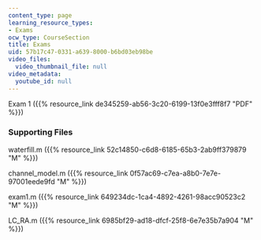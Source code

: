 ```yaml
---
content_type: page
learning_resource_types:
- Exams
ocw_type: CourseSection
title: Exams
uid: 57b17c47-0331-a639-8000-b6bd03eb98be
video_files:
  video_thumbnail_file: null
video_metadata:
  youtube_id: null
---
```


Exam 1 ({{% resource_link de345259-ab56-3c20-6199-13f0e3fff8f7 "PDF" %}})

### Supporting Files

waterfill.m ({{% resource_link 52c14850-c6d8-6185-65b3-2ab9ff379879 "M" %}})

channel\_model.m ({{% resource_link 0f57ac69-c7ea-a8b0-7e7e-97001eede9fd "M" %}})

exam1.m ({{% resource_link 649234dc-1ca4-4892-4261-98acc90523c2 "M" %}})

LC\_RA.m ({{% resource_link 6985bf29-ad18-dfcf-25f8-6e7e35b7a904 "M" %}})